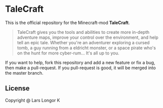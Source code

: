 # TaleCraft
This is the official repository for the Minecraft-mod **TaleCraft**.

> TaleCraft gives you the tools and abilities to create more in-depth adventure maps, improve your control over the environment, and help tell an epic tale. Whether you're an adventurer exploring a cursed tomb, a guy running from a eldricht monster, or a space pirate who's on the hunt for more cyber-rum...
It's all up to you.

If you want to help, fork this repository and add a new feature or fix a bug, then make a pull-request. If you pull-request is good, it will be merged into the master branch.

## License
Copyright @ Lars Longor K
